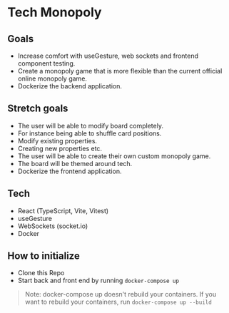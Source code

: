 # Tech Monopoly

## Goals

- Increase comfort with useGesture, web sockets and frontend component testing.
- Create a monopoly game that is more flexible than the current official online monopoly game.
- Dockerize the backend application.

## Stretch goals

- The user will be able to modify board completely.
- For instance being able to shuffle card positions.
- Modify existing properties.
- Creating new properties etc.
- The user will be able to create their own custom monopoly game.
- The board will be themed around tech.
- Dockerize the frontend application.

## Tech

- React (TypeScript, Vite, Vitest)
- useGesture
- WebSockets (socket.io)
- Docker

## How to initialize

- Clone this Repo
- Start back and front end by running `docker-compose up`
> Note: docker-compose up doesn't rebuild your containers.
> If you want to rebuild your containers, run `docker-compose up --build`